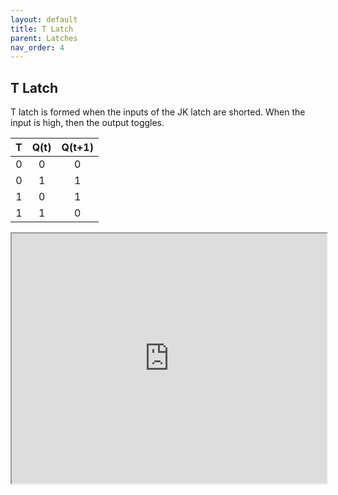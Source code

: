 ```yaml
---
layout: default
title: T Latch
parent: Latches
nav_order: 4
---
```


## T Latch

T latch is formed when the inputs of the JK latch are shorted. When the input is high, then the  output toggles.


| T      |   Q(t)  |   Q(t+1) |
|:------:|:-------:|:--------:|
|  0     |    0    |    0     |
|  0     |    1    |    1     |
|  1     |    0    |    1     |
|  1     |    1    |    0     |

<iframe width="100%" height="400px" src="https://circuitverse.org/simulator/embed/93255" id="projectPreview" scrolling="no" webkitAllowFullScreen mozAllowFullScreen allowFullScreen> </iframe>

